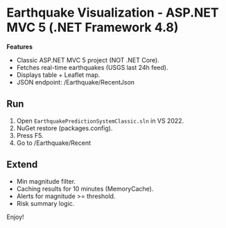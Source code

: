 # Earthquake Visualization - ASP.NET MVC 5 (.NET Framework 4.8)

**Features**
- Classic ASP.NET MVC 5 project (NOT .NET Core).
- Fetches real-time earthquakes (USGS last 24h feed).
- Displays table + Leaflet map.
- JSON endpoint: /Earthquake/RecentJson

## Run
1. Open `EarthquakePredictionSystemClassic.sln` in VS 2022.
2. NuGet restore (packages.config).
3. Press F5.
4. Go to /Earthquake/Recent

## Extend
- Min magnitude filter.
- Caching results for 10 minutes (MemoryCache).
- Alerts for magnitude >= threshold.
- Risk summary logic.

Enjoy!
